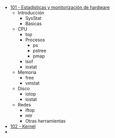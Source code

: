 - [101 - Estadísticas y monitorización de hardware](101_Estadísticas_Hardware.md)
	- Introducción
		- SysStat
		- Básicas
	- CPU
		- top
		- Procesos
			- ps
			- pstree
			- pmap
		- lsof
		- iostat
	- Memoria
		- free
		- vmstat
	- Disco
		- iotop
		- iostat
	- Redes
		- iftop
		- mtr
		- Otras herramientas
- [102 - Kernel](102_Kernel.md)
- 